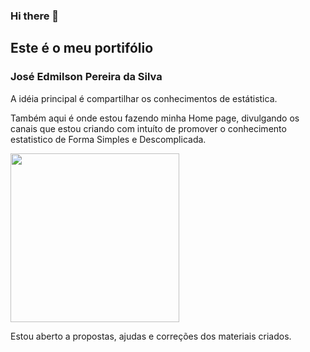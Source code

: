 ### Hi there 👋

## Este é o meu  portifólio 

### José Edmilson Pereira da Silva

A idéia principal é compartilhar os conhecimentos de estátistica.

Também aqui é onde estou fazendo minha Home page, divulgando os canais que estou criando com intuíto de promover o conhecimento estatistico de Forma Simples e Descomplicada.

<img src ="https://github.com/joseedmilson/joseedmilson.github.io/blob/master/imagem/nomoME.png" width = 270px height= 270px>

Estou aberto a propostas, ajudas e correções dos materiais criados.

